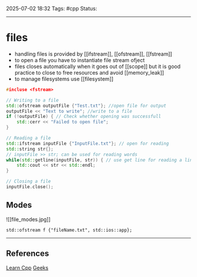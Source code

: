 
2025-07-02 18:32
Tags: #cpp
Status:

---
# files
- handling files is provided by [[ifstream]], [[ofstream]], [[fstream]]
- to open a file you have to instantiate file stream ofject
- files closes automatically when it goes out of [[scope]] but it is good practice to close to free resources and avoid [[memory_leak]]
- to manage filesystems use [[filesystem]]
```cpp
#incluse <fstream>

// Writing to a file
std::ofstream outputFile {"Test.txt"}; //open file for output
outputFile << "Text to write"; //write to a file
if (!outputFile) { // Check whether opening was successfull
	std::cerr << "Failed to open file";
}

// Reading a file
std::ifstream inputFile {"InputFile.txt"}; // open for reading
std::string str{};
// inputFile >> str; can be used for reading words
while(std::getline(inputFile, str)) { // use get line for reading a line
	std::cout << str << std::endl; 
}

// Closing a file
inputFile.close();
```
## Modes
![[file_modes.jpg]]
```
std::ofstream f {"fileName.txt", std::ios::app};
```

---
## References
[Learn Cpp](https://www.learncpp.com/cpp-tutorial/basic-file-io/)
[Geeks](https://www.geeksforgeeks.org/cpp/file-handling-c-classes/)


